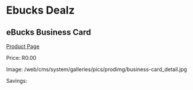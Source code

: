 
# Ebucks Dealz
## eBucks Business Card
[Product Page](https://www.ebucks.com/web/shop/productSelected.do?prodId=339699315&catId=3107)

Price: R0.00

Image: /web/cms/system/galleries/pics/prodimg/business-card_detail.jpg

Savings: 


	